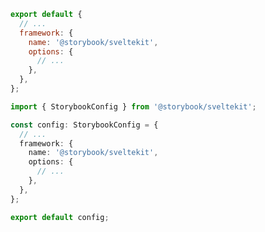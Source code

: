 <!-- TODO: Vet this example for CSF Next compatibility -->

```js filename=".storybook/main.js" renderer="svelte" language="js"
export default {
  // ...
  framework: {
    name: '@storybook/sveltekit',
    options: {
      // ...
    },
  },
};
```

```ts filename=".storybook/main.ts" renderer="svelte" language="ts"
import { StorybookConfig } from '@storybook/sveltekit';

const config: StorybookConfig = {
  // ...
  framework: {
    name: '@storybook/sveltekit',
    options: {
      // ...
    },
  },
};

export default config;
```
